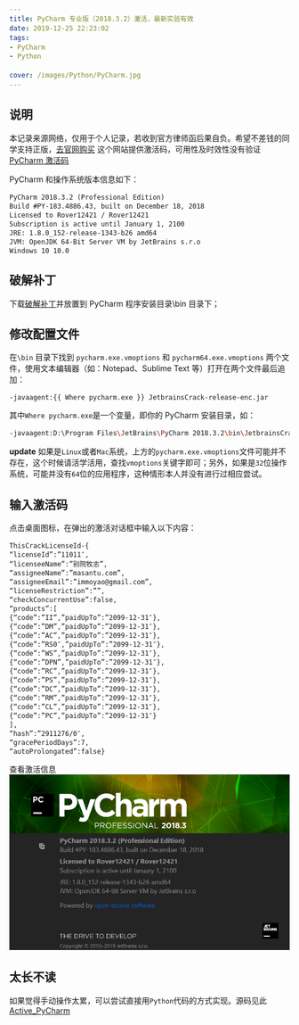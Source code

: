 ```yaml
---
title: PyCharm 专业版（2018.3.2）激活，最新实验有效
date: 2019-12-25 22:23:02
tags: 
- PyCharm
- Python

cover: /images/Python/PyCharm.jpg
---
```


## 说明

本记录来源网络，仅用于个人记录，若收到官方律师函后果自负。希望不差钱的同学支持正版，[去官网购买](https://www.jetbrains.com/pycharm/buy/)
这个网站提供激活码，可用性及时效性没有验证[ PyCharm 激活码](http://www.ifdll.com/pycharm/)

PyCharm 和操作系统版本信息如下：
```plain
PyCharm 2018.3.2 (Professional Edition)
Build #PY-183.4886.43, built on December 18, 2018
Licensed to Rover12421 / Rover12421
Subscription is active until January 1, 2100
JRE: 1.8.0_152-release-1343-b26 amd64
JVM: OpenJDK 64-Bit Server VM by JetBrains s.r.o
Windows 10 10.0
```

## 破解补丁

下载[破解补丁](https://pan.baidu.com/s/1mcQM8CLUnweY02ahKEr4PQ)并放置到 PyCharm 程序安装目录\bin 目录下；

## 修改配置文件

在`\bin` 目录下找到 `pycharm.exe.vmoptions` 和 `pycharm64.exe.vmoptions` 两个文件，使用文本编辑器（如：Notepad、Sublime Text 等）打开在两个文件最后追加：
```plain
-javaagent:{{ Where pycharm.exe }} JetbrainsCrack-release-enc.jar
```
其中`Where pycharm.exe`是一个变量，即你的 PyCharm 安装目录，如：
```bash
-javaagent:D:\Program Files\JetBrains\PyCharm 2018.3.2\bin\JetbrainsCrack-release-enc.jar
```
**update** 如果是`Linux`或者`Mac`系统，上方的`pycharm.exe.vmoptions`文件可能并不存在，这个时候请活学活用，查找`vmoptions`关键字即可；另外，如果是`32`位操作系统，可能并没有`64`位的应用程序，这种情形本人并没有进行过相应尝试。

## 输入激活码

点击桌面图标，在弹出的激活对话框中输入以下内容：
```shell
ThisCrackLicenseId-{
“licenseId”:”11011″,
“licenseeName”:”别院牧志”,
“assigneeName”:”masantu.com”,
“assigneeEmail”:”immoyao@gmail.com”,
“licenseRestriction”:””,
“checkConcurrentUse”:false,
“products”:[
{“code”:”II”,”paidUpTo”:”2099-12-31″},
{“code”:”DM”,”paidUpTo”:”2099-12-31″},
{“code”:”AC”,”paidUpTo”:”2099-12-31″},
{“code”:”RS0″,”paidUpTo”:”2099-12-31″},
{“code”:”WS”,”paidUpTo”:”2099-12-31″},
{“code”:”DPN”,”paidUpTo”:”2099-12-31″},
{“code”:”RC”,”paidUpTo”:”2099-12-31″},
{“code”:”PS”,”paidUpTo”:”2099-12-31″},
{“code”:”DC”,”paidUpTo”:”2099-12-31″},
{“code”:”RM”,”paidUpTo”:”2099-12-31″},
{“code”:”CL”,”paidUpTo”:”2099-12-31″},
{“code”:”PC”,”paidUpTo”:”2099-12-31″}
],
“hash”:”2911276/0″,
“gracePeriodDays”:7,
“autoProlongated”:false}
```
查看激活信息
![激活成功](/images/Snipaste_2019-12-25_22-35-48.png)

## 太长不读

如果觉得手动操作太累，可以尝试直接用`Python`代码的方式实现。源码见此[Active_PyCharm](https://github.com/imoyao/my_practices/tree/master/codes/active_pycharm)